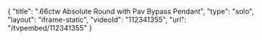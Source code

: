{
    "title": ".66ctw Absolute Round with Pav Bypass Pendant",
    "type": "solo",
    "layout": "iframe-static",
    "videoId": "112341355",
    "url": "\/tvpembed\/112341355"
}